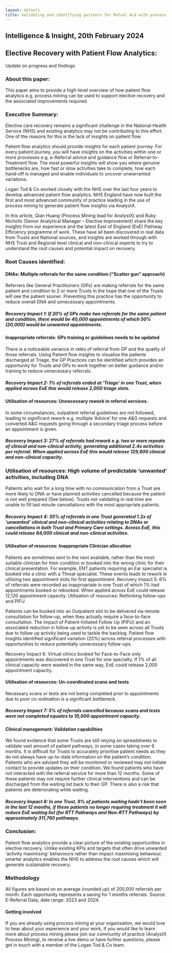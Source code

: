 ```yaml
--- 
layout: default
title: Validating and identifying patients for Mutual Aid with process mining
---
```


## Intelligence & Insight, 20th February 2024 ##
## Elective Recovery with Patient Flow Analytics: ##
Update on progress and findings

### About this paper: ###
This paper aims to provide a high-level overview of how patient flow analytics e.g. process mining can be used to support elective recovery and the associated improvements required. 

### Executive Summary: ###
Elective care recovery remains a significant challenge in the National Health Service (NHS) and existing analytics may not be contributing to this effort. One of the reasons for this is the lack of insights on patient flow.

Patient flow analytics should provide insights for each patient journey.  For every patient journey, you will have insights on the activities within one or more processes e.g. e-Referral advice and guidance flow or Referral-to-Treatment flow. The most powerful insights will show you where genuine bottlenecks are, how fast or slow activities take to complete, how each hand-off is managed and enable individuals to uncover unwarranted variations.

Logan Tod & Co worked closely with the NHS over the last four years to develop advanced patient flow analytics. NHS England have now built the first and most advanced community of practice leading in the use of process mining to generate patient flow insights via AnalystX. 

In this article, Qian Huang (Process Mining lead for AnalystX) and Ruby Nicholls (Senior Analytical Manager – Elective Improvement) share the key insights from our experience and the latest East of England (EoE) Pathway Efficiency programme of work. These have all been discovered in real data from Trusts and National sources, and insights are worked through with NHS Trust and Regional level clinical and non-clinical experts to try to understand the root causes and potential impact on recovery.

### Root Causes identified: ###
#### DNAs: Multiple referrals for the same condition (“Scatter gun” approach) ####
Referrers like General Practitioners (GPs) are making referrals for the same patient and condition to 2 or more Trusts in the hope that one of the Trusts will see the patient sooner. Preventing this practice has the opportunity to reduce overall DNA and unnecessary appointments.

##### Recovery Impact 1: If 20% of GPs make two referrals for the same patient and condition, there would be 40,000 appointments of which 50% (20,000) would be unwanted appointments. #####

#### Inappropriate referrals: GPs training or guidelines needs to be updated #### 
There is a noticeable variance in rates of referral from GP and the quality of those referrals. Using Patient flow insights to visualise the patients discharged at Triage, the GP Practices can be identified which provides an opportunity for Trusts and GPs to work together on better guidance and/or training to reduce unnecessary referrals.

##### Recovery Impact 2: 1% of referrals ended at ‘Triage’ in one Trust, when applied across EoE this would release 2,000 triage slots. ##### 

#### Utilisation of resources: Unnecessary rework in referral services. ####

In some circumstances, outpatient referral guidelines are not followed, leading to significant rework e.g. multiple ‘Advice’ for one A&G requests and converted A&G requests going through a secondary triage process before an appointment is given. 

##### Recovery Impact 3: 27% of referrals had rework e.g. two or more repeats of clinical and non-clinical activity, generating additional 2.4x activities per referral. When applied across EoE this would release 129,600 clinical and non-clinical capacity. #####

### Utilisation of resources: High volume of predictable ‘unwanted’ activities, including DNA ### 

Patients who wait for a long time with no communication from a Trust are more likely to DNA or have planned activities cancelled because the patient is not well prepared (See below).  Trusts not validating in real time are unable to fill last minute cancellations with the most appropriate patients.

##### Recovery Impact 4: 35% of referrals in one Trust generated 1.2x of ‘unwanted’ clinical and non-clinical activities relating to DNAs or cancellations in both Trust and Primary Care settings. Across EoE, this could release 84,000 clinical and non-clinical activities. #####
 

#### Utilisation of resources: Inappropriate Clinician allocation #### 
Patients are sometimes sent to the next available, rather than the most suitable clinician for their condition or booked into the wrong clinic for their clinical presentation. For example, ENT patients requiring an Ear specialist is booked into a clinic with a Throat specialist. These events leads to rework ie utilising two appointment slots for first appointment.
Recovery Impact 5: 6% of referrals were recorded as inappropriate in one Trust of which 1% had appointments booked or rebooked.  When applied across EoE could release 12,120 appointment capacity.
Utilisation of resources: Rethinking follow-ups and PIFU

Patients can be booked into an Outpatient slot to be delivered via remote consultation for follow-up, when they actually require a face-to-face consultation. The impact of Patient Initiated Follow Up (PIFU) and an associated reduction in follow up activity is yet to be seen across all Trusts due to follow up activity being used to tackle the backlog. Patient flow insights identified significant variation (25%) across referral processes with opportunities to reduce potentially unnecessary follow-ups. 

Recovery Impact 6: Virtual clinics booked for Face-to-Face only appointments was discovered in one Trust for one specialty.  If 1% of all clinical capacity were wasted in the same way, EoE could release 2,000 appointment capacity.

#### Utilisation of resources: Un-coordinated scans and tests ####
Necessary scans or tests are not being completed prior to appointments due to poor co-ordination is a significant bottleneck. 

##### Recovery Impact 7: 5% of referrals cancelled because scans and tests were not completed equates to 10,000 appointment capacity. #####

#### Clinical management: Validation capabilities ####
We found evidence that some Trusts are still relying on spreadsheets to validate vast amount of patient pathways, in some cases taking over 6 months. It is difficult for Trusts to accurately prioritise patient needs as they do not always have up-to-date information on the patient’s condition. Patients who are advised they will be monitored or reviewed may not initiate contact to provide updates on their condition. We found patients who have not interacted with the referral service for more than 12 months.  Some of these patients may not require further clinical interventions and can be discharged from the waiting list back to their GP.  There is also a risk that patients are deteriorating while waiting. 

##### Recovery Impact 8: In one Trust, 9% of patients waiting hadn’t been seen in the last 12 months, if these patients no longer requiring treatment it will reduce EoE waiting list (for RTT Pathways and Non-RTT Pathways) by approximately 311,760 pathways. #####

### Conclusion: ###
Patient flow analytics provide a clear picture of the existing opportunities in elective recovery. Unlike existing KPIs and targets that often drive unwanted 'activity maximising' behaviours rather than impact maximising behaviour, smarter analytics enables the NHS to address the root causes which will generate sustainable recovery.


### Methodology ###
All figures are based on an average (rounded up) of 200,000 referrals per month. Each opportunity represents a saving for 1 months referrals.
Source: E-Referral Data, date range: 2023 and 2024.





#### Getting involved #### 
If you are already using process mining at your organisation, we would love to hear about your experience and your work, if you would like to learn more about process mining please join our community of practice (AnalystX Process Mining), to receive a live demo or have further questions, please get in touch with a member of the Logan Tod & Co team. 

